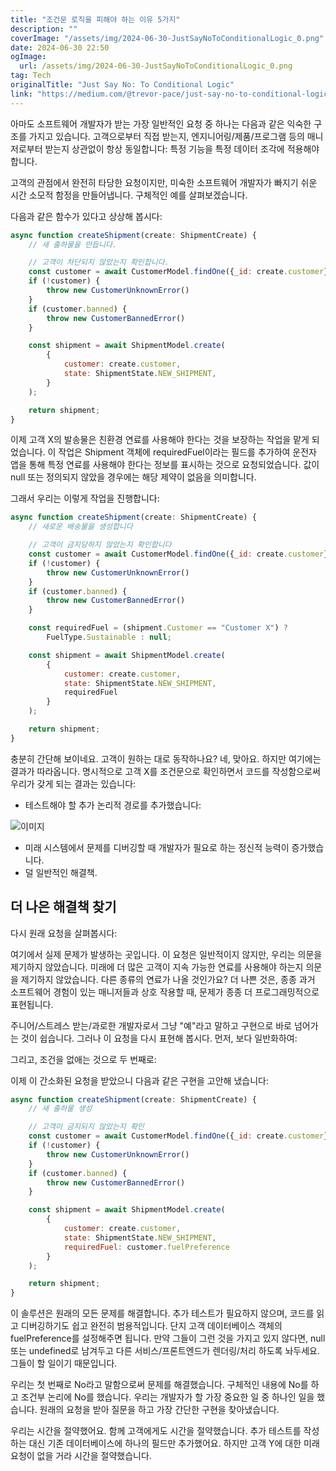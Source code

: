 ```yaml
---
title: "조건문 로직을 피해야 하는 이유 5가지"
description: ""
coverImage: "/assets/img/2024-06-30-JustSayNoToConditionalLogic_0.png"
date: 2024-06-30 22:50
ogImage: 
  url: /assets/img/2024-06-30-JustSayNoToConditionalLogic_0.png
tag: Tech
originalTitle: "Just Say No: To Conditional Logic"
link: "https://medium.com/@trevor-pace/just-say-no-to-conditional-logic-0c4323b99db6"
---
```



아마도 소프트웨어 개발자가 받는 가장 일반적인 요청 중 하나는 다음과 같은 익숙한 구조를 가지고 있습니다. 고객으로부터 직접 받는지, 엔지니어링/제품/프로그램 등의 매니저로부터 받는지 상관없이 항상 동일합니다: 특정 기능을 특정 데이터 조각에 적용해야 합니다.

고객의 관점에서 완전히 타당한 요청이지만, 미숙한 소프트웨어 개발자가 빠지기 쉬운 시간 소모적 함정을 만들어냅니다. 구체적인 예를 살펴보겠습니다.

다음과 같은 함수가 있다고 상상해 봅시다:

```js
async function createShipment(create: ShipmentCreate) {
    // 새 출하물을 만듭니다.

    // 고객이 차단되지 않았는지 확인합니다.
    const customer = await CustomerModel.findOne({_id: create.customer})
    if (!customer) {
        throw new CustomerUnknownError()
    }
    if (customer.banned) { 
        throw new CustomerBannedError()
    }

    const shipment = await ShipmentModel.create(
        {
            customer: create.customer,
            state: ShipmentState.NEW_SHIPMENT,
        }
    );

    return shipment;
}
```

<div class="content-ad"></div>

이제 고객 X의 발송물은 친환경 연료를 사용해야 한다는 것을 보장하는 작업을 맡게 되었습니다. 이 작업은 Shipment 객체에 requiredFuel이라는 필드를 추가하여 운전자 앱을 통해 특정 연료를 사용해야 한다는 정보를 표시하는 것으로 요청되었습니다. 값이 null 또는 정의되지 않았을 경우에는 해당 제약이 없음을 의미합니다.

그래서 우리는 이렇게 작업을 진행합니다:

```js
async function createShipment(create: ShipmentCreate) {
    // 새로운 배송물을 생성합니다

    // 고객이 금지당하지 않았는지 확인합니다
    const customer = await CustomerModel.findOne({_id: create.customer})
    if (!customer) {
        throw new CustomerUnknownError()
    }
    if (customer.banned) { 
        throw new CustomerBannedError()
    }

    const requiredFuel = (shipment.Customer == "Customer X") ?
        FuelType.Sustainable : null;

    const shipment = await ShipmentModel.create(
        {
            customer: create.customer,
            state: ShipmentState.NEW_SHIPMENT,
            requiredFuel
        }
    );

    return shipment;
}
```

충분히 간단해 보이네요. 고객이 원하는 대로 동작하나요? 네, 맞아요. 하지만 여기에는 결과가 따라옵니다. 명시적으로 고객 X를 조건문으로 확인하면서 코드를 작성함으로써 우리가 갖게 되는 결과는 있습니다:

<div class="content-ad"></div>

- 테스트해야 할 추가 논리적 경로를 추가했습니다:

![이미지](/assets/img/2024-06-30-JustSayNoToConditionalLogic_0.png)

- 미래 시스템에서 문제를 디버깅할 때 개발자가 필요로 하는 정신적 능력이 증가했습니다.
- 덜 일반적인 해결책.

## 더 나은 해결책 찾기

<div class="content-ad"></div>

다시 원래 요청을 살펴봅시다:

여기에서 실제 문제가 발생하는 곳입니다. 이 요청은 일반적이지 않지만, 우리는 의문을 제기하지 않았습니다. 미래에 더 많은 고객이 지속 가능한 연료를 사용해야 하는지 의문을 제기하지 않았습니다. 다른 종류의 연료가 나올 것인가요? 더 나쁜 것은, 종종 과거 소프트웨어 경험이 있는 매니저들과 상호 작용할 때, 문제가 종종 더 프로그래밍적으로 표현됩니다.

주니어/스트레스 받는/과로한 개발자로서 그냥 "예"라고 말하고 구현으로 바로 넘어가는 것이 쉽습니다. 그러나 이 요청을 다시 표현해 봅시다. 먼저, 보다 일반화하여:

그리고, 조건을 없애는 것으로 두 번째로:

<div class="content-ad"></div>

이제 이 간소화된 요청을 받았으니 다음과 같은 구현을 고안해 냈습니다:

```js
async function createShipment(create: ShipmentCreate) {
    // 새 출하물 생성

    // 고객이 금지되지 않았는지 확인
    const customer = await CustomerModel.findOne({_id: create.customer})
    if (!customer) {
        throw new CustomerUnknownError()
    }
    if (customer.banned) { 
        throw new CustomerBannedError()
    }

    const shipment = await ShipmentModel.create(
        {
            customer: create.customer,
            state: ShipmentState.NEW_SHIPMENT,
            requiredFuel: customer.fuelPreference
        }
    );

    return shipment;
}
```

이 솔루션은 원래의 모든 문제를 해결합니다. 추가 테스트가 필요하지 않으며, 코드를 읽고 디버깅하기도 쉽고 완전히 범용적입니다. 단지 고객 데이터베이스 객체의 fuelPreference를 설정해주면 됩니다. 만약 그들이 그런 것을 가지고 있지 않다면, null 또는 undefined로 남겨두고 다른 서비스/프론트엔드가 렌더링/처리 하도록 놔두세요. 그들이 할 일이기 때문입니다.

우리는 첫 번째로 No라고 말함으로써 문제를 해결했습니다. 구체적인 내용에 No를 하고 조건부 논리에 No를 했습니다. 우리는 개발자가 할 가장 중요한 일 중 하나인 일을 했습니다. 원래의 요청을 받아 질문을 하고 가장 간단한 구현을 찾아냈습니다.

<div class="content-ad"></div>

우리는 시간을 절약했어요. 함께 고객에게도 시간을 절약했습니다. 추가 테스트를 작성하는 대신 기존 데이터베이스에 하나의 필드만 추가했어요. 하지만 고객 Y에 대한 미래 요청이 없을 거라 시간을 절약했습니다.